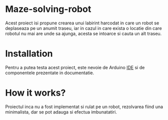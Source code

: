 # Maze-solving-robot
Acest proiect isi propune crearea unui labirint harcodat in care un robot se deplaseaza pe un anumit traseu, iar in cazul in care exista o locatie din care robotul nu mai are unde sa ajunga, acesta se intoarce si cauta un alt traseu.

# Installation

Pentru a putea testa acest proiect, este nevoie de Arduino [IDE](https://www.arduino.cc/en/main/software) si de componentele prezentate in documentatie. 

# How it works?
Proiectul inca nu a fost implementat si rulat pe un robot, rezolvarea fiind una minimalista, dar se pot adauga si efectua imbunatatiri. 

